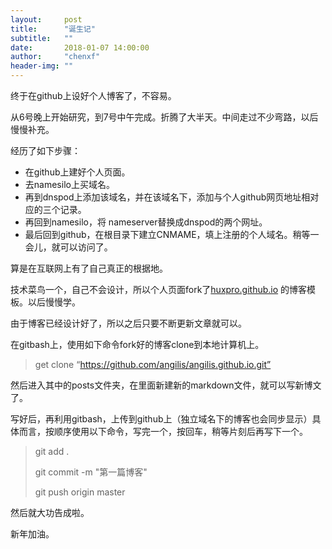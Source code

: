 ```yaml
---
layout:     post
title:      "诞生记"
subtitle:   ""
date:       2018-01-07 14:00:00
author:     "chenxf"
header-img: ""
---
```




终于在github上设好个人博客了，不容易。

从6号晚上开始研究，到7号中午完成。折腾了大半天。中间走过不少弯路，以后慢慢补充。

经历了如下步骤：

* 在github上建好个人页面。
* 去namesilo上买域名。
* 再到dnspod上添加该域名，并在该域名下，添加与个人github网页地址相对应的三个记录。
* 再回到namesilo，将 nameserver替换成dnspod的两个网址。
* 最后回到github，在根目录下建立CNMAME，填上注册的个人域名。稍等一会儿，就可以访问了。

算是在互联网上有了自己真正的根据地。

技术菜鸟一个，自己不会设计，所以个人页面fork了[huxpro.github.io](https://github.com/Huxpro/huxpro.github.io) 的博客模板。以后慢慢学。

由于博客已经设计好了，所以之后只要不断更新文章就可以。

在gitbash上，使用如下命令fork好的博客clone到本地计算机上。

>get clone “https://github.com/angilis/angilis.github.io.git”

然后进入其中的posts文件夹，在里面新建新的markdown文件，就可以写新博文了。

写好后，再利用gitbash，上传到github上（独立域名下的博客也会同步显示）具体而言，按顺序使用以下命令，写完一个，按回车，稍等片刻后再写下一个。

> git add .
>
> git commit -m "第一篇博客"
>
> git push origin master

然后就大功告成啦。

新年加油。